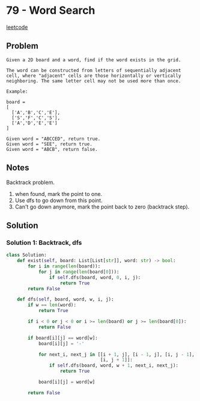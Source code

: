 # 79 - Word Search

[leetcode](https://leetcode.com/problems/word-search/)

## Problem

    Given a 2D board and a word, find if the word exists in the grid.
    
    The word can be constructed from letters of sequentially adjacent cell, where "adjacent" cells are those horizontally or vertically neighboring. The same letter cell may not be used more than once.
    
    Example:
    
    board =
    [
      ['A','B','C','E'],
      ['S','F','C','S'],
      ['A','D','E','E']
    ]
    
    Given word = "ABCCED", return true.
    Given word = "SEE", return true.
    Given word = "ABCB", return false.

## Notes

Backtrack problem.

1.  when found, mark the point to one.
2.  Use dfs to go down from this point.
3.  Can't go down anymore, mark the point back to zero (backtrack step).

## Solution

### Solution 1: Backtrack, dfs

```python
class Solution:
    def exist(self, board: List[List[str]], word: str) -> bool:
        for i in range(len(board)):
            for j in range(len(board[0])):
                if self.dfs(board, word, 0, i, j):
                    return True
        return False

    def dfs(self, board, word, w, i, j):
        if w == len(word):
            return True

        if i < 0 or j < 0 or i >= len(board) or j >= len(board[0]):
            return False

        if board[i][j] == word[w]:
            board[i][j] = '-'

            for next_i, next_j in [[i + 1, j], [i - 1, j], [i, j - 1],
                                   [i, j + 1]]:
                if self.dfs(board, word, w + 1, next_i, next_j):
                    return True

            board[i][j] = word[w]

        return False
```
